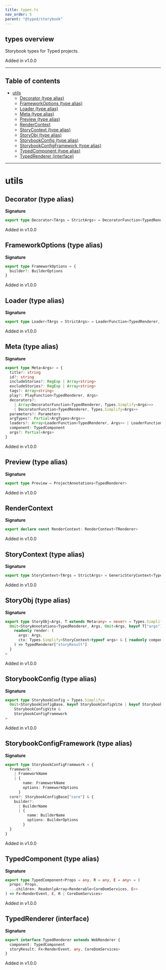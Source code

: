 ```yaml
---
title: types.ts
nav_order: 5
parent: "@typed/storybook"
---
```


## types overview

Storybook types for Typed projects.

Added in v1.0.0

---

<h2 class="text-delta">Table of contents</h2>

- [utils](#utils)
  - [Decorator (type alias)](#decorator-type-alias)
  - [FrameworkOptions (type alias)](#frameworkoptions-type-alias)
  - [Loader (type alias)](#loader-type-alias)
  - [Meta (type alias)](#meta-type-alias)
  - [Preview (type alias)](#preview-type-alias)
  - [RenderContext](#rendercontext)
  - [StoryContext (type alias)](#storycontext-type-alias)
  - [StoryObj (type alias)](#storyobj-type-alias)
  - [StorybookConfig (type alias)](#storybookconfig-type-alias)
  - [StorybookConfigFramework (type alias)](#storybookconfigframework-type-alias)
  - [TypedComponent (type alias)](#typedcomponent-type-alias)
  - [TypedRenderer (interface)](#typedrenderer-interface)

---

# utils

## Decorator (type alias)

**Signature**

```ts
export type Decorator<TArgs = StrictArgs> = DecoratorFunction<TypedRenderer, TArgs>
```

Added in v1.0.0

## FrameworkOptions (type alias)

**Signature**

```ts
export type FrameworkOptions = {
  builder?: BuilderOptions
}
```

Added in v1.0.0

## Loader (type alias)

**Signature**

```ts
export type Loader<TArgs = StrictArgs> = LoaderFunction<TypedRenderer, TArgs>
```

Added in v1.0.0

## Meta (type alias)

**Signature**

```ts
export type Meta<Args> = {
  title?: string
  id?: string
  includeStories?: RegExp | Array<string>
  excludeStories?: RegExp | Array<string>
  tags?: Array<string>
  play?: PlayFunction<TypedRenderer, Args>
  decorators?:
    | Array<DecoratorFunction<TypedRenderer, Types.Simplify<Args>>>
    | DecoratorFunction<TypedRenderer, Types.Simplify<Args>>
  parameters?: Parameters
  argTypes?: Partial<ArgTypes<Args>>
  loaders?: Array<LoaderFunction<TypedRenderer, Args>> | LoaderFunction<TypedRenderer, Args>
  component: TypedComponent
  args?: Partial<Args>
}
```

Added in v1.0.0

## Preview (type alias)

**Signature**

```ts
export type Preview = ProjectAnnotations<TypedRenderer>
```

Added in v1.0.0

## RenderContext

**Signature**

```ts
export declare const RenderContext: RenderContext<TRenderer>
```

Added in v1.0.0

## StoryContext (type alias)

**Signature**

```ts
export type StoryContext<TArgs = StrictArgs> = GenericStoryContext<TypedRenderer, TArgs>
```

Added in v1.0.0

## StoryObj (type alias)

**Signature**

```ts
export type StoryObj<Args, T extends Meta<any> = never> = Types.Simplify<
  Omit<StoryAnnotations<TypedRenderer, Args, Omit<Args, keyof T["args"]>>, "render"> & {
    readonly render: (
      args: Args,
      ctx: Types.Simplify<StoryContext<typeof args> & { readonly component: T["component"] }>
    ) => TypedRenderer["storyResult"]
  }
>
```

Added in v1.0.0

## StorybookConfig (type alias)

**Signature**

```ts
export type StorybookConfig = Types.Simplify<
  Omit<StorybookConfigBase, keyof StorybookConfigVite | keyof StorybookConfigFramework> &
    StorybookConfigVite &
    StorybookConfigFramework
>
```

Added in v1.0.0

## StorybookConfigFramework (type alias)

**Signature**

```ts
export type StorybookConfigFramework = {
  framework:
    | FrameworkName
    | {
        name: FrameworkName
        options: FrameworkOptions
      }
  core?: StorybookConfigBase["core"] & {
    builder?:
      | BuilderName
      | {
          name: BuilderName
          options: BuilderOptions
        }
  }
}
```

Added in v1.0.0

## TypedComponent (type alias)

**Signature**

```ts
export type TypedComponent<Props = any, R = any, E = any> = (
  props: Props,
  ...children: ReadonlyArray<Renderable<CoreDomServices, E>>
) => Fx<RenderEvent, E, R | CoreDomServices>
```

Added in v1.0.0

## TypedRenderer (interface)

**Signature**

```ts
export interface TypedRenderer extends WebRenderer {
  component: TypedComponent
  storyResult: Fx<RenderEvent, any, CoreDomServices>
}
```

Added in v1.0.0
